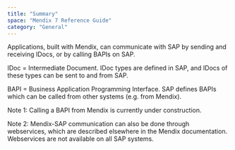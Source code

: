 ```yaml
---
title: "Summary"
space: "Mendix 7 Reference Guide"
category: "General"
---
```


Applications, built with Mendix, can communicate with SAP by sending and receiving IDocs, or by calling BAPIs on SAP.

IDoc = Intermediate Document. IDoc types are defined in SAP, and IDocs of these types can be sent to and from SAP.

BAPI = Business Application Programming Interface. SAP defines BAPIs which can be called from other systems (e.g. from Mendix).

Note 1: Calling a BAPI from Mendix is currently under construction.

Note 2: Mendix-SAP communication can also be done through webservices, which are described elsewhere in the Mendix documentation. Webservices are not available on all SAP systems.
